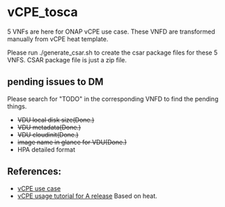 # vCPE_tosca

5 VNFs are here for ONAP vCPE use case. These VNFD are transformed manually from vCPE heat template. 

Please run ./generate_csar.sh to create the csar package files for these 5 VNFS. CSAR package file is just a zip file.

## pending issues to DM
Please search for "TODO" in the corresponding VNFD to find the pending things.
- ~~VDU local disk size(Done.)~~
- ~~VDU metadata(Done.)~~
- ~~VDU cloudinit(Done.)~~
- ~~image name in glance for VDU(Done.)~~
- HPA detailed format

## References:
- [vCPE use case](https://wiki.onap.org/pages/viewpage.action?pageId=3246168)
- [vCPE usage tutorial for A release](https://wiki.onap.org/display/DW/vCPE+Use+Case+Tutorial%3A+Design+and+Deploy+based+on+ONAP+Amsterdam+Release) Based on heat.
